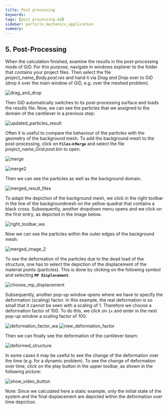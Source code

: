 ```yaml
---
title: Post processing
keywords: 
tags: [post_processing.md]
sidebar: particle_mechanics_application
summary: 
---
```


## 5. Post-Processing
When the calculation finished, examine the results in the post-processing mode of GiD. For this purpose, navigate in windows explorer to the folder that contains your project files. Then select the file *project_name_Body.post.res* and hand it via *Drag and Drop* over to GiD (drop it over the main window of GiD, e.g. over the meshed problem).

![drag_and_drop](https://user-images.githubusercontent.com/51473791/190993773-bd58206b-a5ff-4c8f-9591-7f411916ecff.jpg)


Then GiD automatically switches to its post-processing surface and loads the results file. Now, we can see the particles that we assigned to the domain of the cantilever in a previous step:

![updated_particles_result](https://user-images.githubusercontent.com/51473791/190993829-0a32d698-038c-4deb-a980-ea12e896ab28.jpg)

Often it is useful to compare the behaviour of the particles with the geometry of the background mesh. To add the background mesh to the post-processing, click on **`Files`&rightarrow;`Merge`** and select the file *project_name_Grid.post.bin* to open.
 
![merge](https://user-images.githubusercontent.com/51473791/170937564-ecc48ed7-73ee-419c-83d9-fbf9e31c105d.png)

![merge2](https://user-images.githubusercontent.com/51473791/170937565-e41df791-0ad3-4935-b6ea-f32418f62ac7.png)

Then we can see the particles as well as the background domain.

![merged_result_files](https://user-images.githubusercontent.com/51473791/190993887-72c795f9-c4d3-463b-8122-9b70c3c60883.jpg)

To adapt the depiction of the background mesh, we click in the right toolbar in the line of the backgroundmesh on the yellow quadrat that contains a black cross. Subsequently, another dropdown menu opens and we click on the first entry, as depicted in the image below. 

![right_toolbar_wa](https://user-images.githubusercontent.com/51473791/170946238-f77bdc44-1705-4bdb-bdc9-e2fbc28b3a98.png)

Now we can see the particles within the outer edges of the background mesh:

![merged_image_2](https://user-images.githubusercontent.com/51473791/191246995-0dce65d8-3f90-48aa-aedb-2139f02612fd.jpg)



To see the deformation of the particles due to the dead load of the structure, one has to select the depiction of the displacement of the 
material points (particles). This is done by clicking on the following symbol and selecting **`MP Displacement`**.

![choose_mp_displacement](https://user-images.githubusercontent.com/51473791/191246922-99cd2f61-0993-48d2-9520-c8d116e1c741.jpg)

Subsequently, another pop-up window opens where we have to specify the deformation (scaling) factor. In this example, the real deformation is so small that it cannot be seen with a scaling of 1. Therefore we choose a deformation factor of 100. To do this, we click on `1x` and enter in the next pop-up window a scaling factor of 100.

![deformation_factor_wa](https://user-images.githubusercontent.com/51473791/170950810-f1dd3e8c-c739-46a3-b5b6-5e88b0e1b4d9.png)
![new_deformation_factor](https://user-images.githubusercontent.com/51473791/170950838-7cda9d63-4b23-4429-a28b-aa414fb4a8e3.png)

Then we can finally see the deformation of the cantilever beam:

![deformed_structure](https://user-images.githubusercontent.com/51473791/190995668-4b21da90-b2f4-498d-94ef-c454efebab72.jpg)

In some cases it may be useful to see the change of the deformation over the time (e.g. for a dynamic problem). To see the change of deformation over time, click on the play button in the upper toolbar, as shown in the following picture:

![show_video_button](https://user-images.githubusercontent.com/51473791/190995834-88570b1a-3a17-420a-ab1f-e4ae021e079b.jpg)


Note: Since we calculated here a static example, only the initial state of the system and the final displacement are depicted within the deformation over time depiction.

